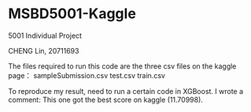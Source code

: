 # MSBD5001-Kaggle
5001 Individual Project

CHENG Lin, 20711693

The files required to run this code are the three csv files on the kaggle page：
sampleSubmission.csv
test.csv
train.csv

To reproduce my result, need to run a certain code in XGBoost.
I wrote a comment: This one got the best score on kaggle (11.70998).
